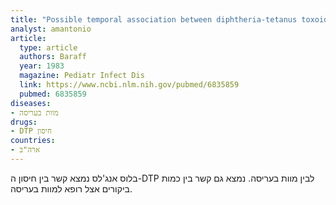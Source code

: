 ```yaml
---
title: "Possible temporal association between diphtheria-tetanus toxoid-pertussis vaccination and sudden infant death syndrome"
analyst: amantonio
article:
  type: article
  authors: Baraff
  year: 1983
  magazine: Pediatr Infect Dis
  link: https://www.ncbi.nlm.nih.gov/pubmed/6835859
  pubmed: 6835859
diseases:
- מוות בעריסה
drugs:
- DTP חיסון
countries:
- ארה"ב
---
```


בלוס אנג'לס נמצא קשר בין חיסון ה-DTP לבין מוות בעריסה.
נמצא גם קשר בין כמות ביקורים אצל רופא למוות בעריסה.
